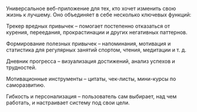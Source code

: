 Универсальное веб-приложение для тех, кто хочет изменить свою жизнь к лучшему. Оно объединяет в себе несколько ключевых функций:

Трекер вредных привычек – помогает постепенно отказаться от курения, переедания, прокрастинации и других негативных паттернов.

Формирование полезных привычек – напоминания, мотивация и статистика для регулярных занятий спортом, чтения, медитации и т. д.

Дневник прогресса – визуализация достижений, анализ успехов и трудностей.

Мотивационные инструменты – цитаты, чек-листы, мини-курсы по саморазвитию.

Гибкость и персонализация – пользователь сам выбирает, над чем работать, и настраивает систему под свои цели.
